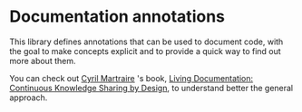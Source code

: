 # Documentation annotations

This library defines annotations that can be used to document code, with the goal to make concepts explicit and to provide a quick way to find out more about them.

You can check out [Cyril Martraire](https://twitter.com/cyriux) 's book, [Living Documentation: Continuous Knowledge Sharing by Design](http://informit.com/livingdoc), to understand better the general approach.
